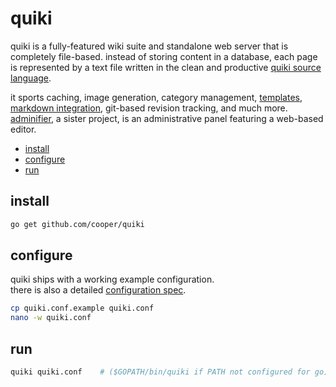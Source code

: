 # quiki

quiki is a fully-featured wiki suite and standalone web server that is
completely file-based. instead of storing content in a database, each page
is represented by a text file written in the clean and productive
[quiki source language](doc/language.md).

it sports caching, image generation, category management,
[templates](doc/models.md),
[markdown integration](doc/markdown.md),
git-based revision tracking, and much more.
[adminifier](https://github.com/cooper/adminifier), a sister project, is an
administrative panel featuring a web-based editor.

* [install](#install)
* [configure](#configure)
* [run](#run)

## install

```sh
go get github.com/cooper/quiki
```

## configure

quiki ships with a working example configuration.  
there is also a detailed [configuration spec](doc/configuration.md).

```sh
cp quiki.conf.example quiki.conf
nano -w quiki.conf
```

## run

```sh
quiki quiki.conf    # ($GOPATH/bin/quiki if PATH not configured for go)
```
